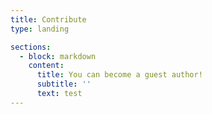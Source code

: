 ```yaml
---
title: Contribute
type: landing

sections:
  - block: markdown
    content:
      title: You can become a guest author!
      subtitle: ''
      text: test
---
```

